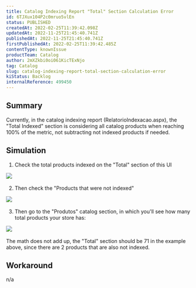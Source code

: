 ```yaml
---
title: Catalog Indexing Report "Total" Section Calculation Error
id: 6TJXux104P2c0mruo5vlEn
status: PUBLISHED
createdAt: 2022-02-25T11:39:42.098Z
updatedAt: 2022-11-25T21:45:40.741Z
publishedAt: 2022-11-25T21:45:40.741Z
firstPublishedAt: 2022-02-25T11:39:42.485Z
contentType: knownIssue
productTeam: Catalog
author: 2mXZkbi0oi061KicTExNjo
tag: Catalog
slug: catalog-indexing-report-total-section-calculation-error
kiStatus: Backlog
internalReference: 499450
---
```


## Summary


Currently, in the catalog indexing report (RelatorioIndexacao.aspx), the "Total Indexed" section is considering all catalog products when reaching 100% of the metric, not subtracting not indexed products if needed.







## Simulation


1) Check the total products indexed on the "Total" section of this UI

 ![](https://vtexhelp.zendesk.com/attachments/token/1Bn26h96IQunum61KFvIec2TB/?name=inline-1410438497.png)​

2) Then check the "Products that were not indexed"

 ![](https://vtexhelp.zendesk.com/attachments/token/5VmAoYMUYecyDIRqWpReeRNvT/?name=inline-1288887889.png)​

3) Then go to the "Produtos" catalog section, in which you'll see how many total products your store has:

 ![](https://vtexhelp.zendesk.com/attachments/token/YNLJSiUV48sxbMRg4R3y5a084/?name=inline-1690458606.png)​

The math does not add up, the "Total" section should be 71 in the example above, since there are 2 products that are also not indexed.








## Workaround


n/a

